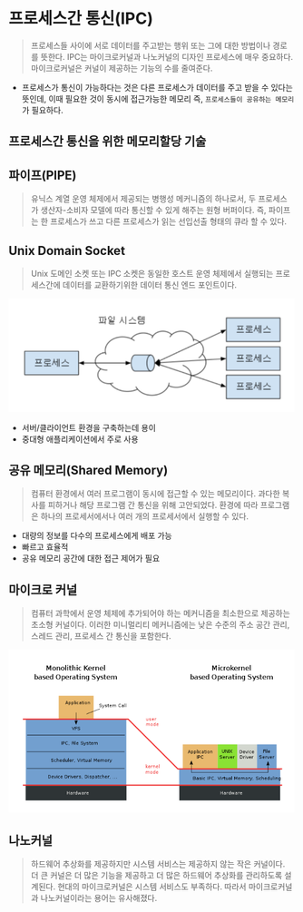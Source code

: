 # 프로세스간 통신(IPC)
> 프로세스들 사이에 서로 데이터를 주고받는 행위 또는 그에 대한 방법이나 경로를 뜻한다. IPC는 마이크로커널과 나노커널의 디자인 프로세스에 매우 중요하다. 마이크로커널은 커널이 제공하는 기능의 수를 줄여준다.

- 프로세스가 통신이 가능하다는 것은 다른 프로세스가 데이터를 주고 받을 수 있다는 뜻인데, 이때 필요한 것이 동시에 접근가능한 메모리 즉, ```프로세스들이 공유하는 메모리```가 필요하다.

## 프로세스간 통신을 위한 메모리할당 기술

## <strong>파이프(PIPE)</strong>
> 유닉스 계열 운영 체제에서 제공되는 병행성 메커니즘의 하나로서, 두 프로세스가 생산자-소비자 모델에 따라 통신할 수 있게 해주는 원형 버퍼이다. 즉, 파이프는 한 프로세스가 쓰고 다른 프로세스가 읽는 선입선출 형태의 큐라 할 수 있다.

## <strong>Unix Domain Socket</strong>
> Unix 도메인 소켓 또는 IPC 소켓은 동일한 호스트 운영 체제에서 실행되는 프로세스간에 데이터를 교환하기위한 데이터 통신 엔드 포인트이다.

<img src ="./img/1.png">

- 서버/클라이언트 환경을 구축하는데 용이
- 중대형 애플리케이션에서 주로 사용

## <strong>공유 메모리(Shared Memory)</strong>
> 컴퓨터 환경에서 여러 프로그램이 동시에 접근할 수 있는 메모리이다. 과다한 복사를 피하거나 해당 프로그램 간 통신을 위해 고안되었다. 환경에 따라 프로그램은 하나의 프로세서에서나 여러 개의 프로세서에서 실행할 수 있다.

- 대량의 정보를 다수의 프로세스에게 배포 가능
- 빠르고 효율적
- 공유 메모리 공간에 대한 접근 제어가 필요

## <strong>마이크로 커널</strong>

> 컴퓨터 과학에서 운영 체제에 추가되어야 하는 메커니즘을 최소한으로 제공하는 초소형 커널이다. 이러한 미니멀리티 메커니즘에는 낮은 수준의 주소 공간 관리, 스레드 관리, 프로세스 간 통신을 포함한다.

<img src="./img/2.png">

## <strong>나노커널</strong>
> 하드웨어 추상화를 제공하지만 시스템 서비스는 제공하지 않는 작은 커널이다. 더 큰 커널은 더 많은 기능을 제공하고 더 많은 하드웨어 추상화를 관리하도록 설계된다. 현대의 마이크로커널은 시스템 서비스도 부족하다. 따라서 마이크로커널과 나노커널이라는 용어는 유사해졌다.